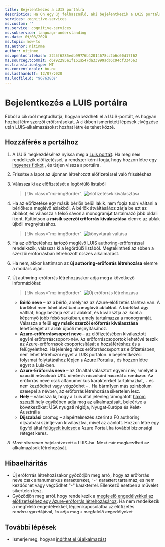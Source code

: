 ```yaml
---
title: Bejelentkezés a LUIS portálra
description: Ha Ön egy új felhasználó, aki bejelentkezik a LUIS portálra, a bejelentkezési élmény kis mértékben eltérhet az aktuális felhasználói fióktól.
services: cognitive-services
ms.custom: ''
ms.service: cognitive-services
ms.subservice: language-understanding
ms.date: 09/08/2020
ms.topic: how-to
ms.author: nitinme
author: nitinme
ms.openlocfilehash: 3235f6285edb99776b42014678cd2b6c60d17f62
ms.sourcegitcommit: d6e92295e1f161a547da33999ad66c94cf334563
ms.translationtype: MT
ms.contentlocale: hu-HU
ms.lasthandoff: 12/07/2020
ms.locfileid: "96763839"
---
```

# <a name="sign-in-to-luis-portal"></a>Bejelentkezés a LUIS portálra

Ebből a cikkből megtudhatja, hogyan kezdheti el a LUIS-portált, és hogyan hozhat létre szerzői erőforrásokat. A cikkben ismertetett lépések elvégzése után LUIS-alkalmazásokat hozhat létre és tehet közzé.

## <a name="access-the-portal"></a>Hozzáférés a portálhoz


1. A LUIS megkezdéséhez nyissa meg a [Luis portált](https://www.luis.ai). Ha még nem rendelkezik előfizetéssel, a rendszer kérni fogja, hogy hozzon létre egy [ingyenes fiókot](https://azure.microsoft.com//free/cognitive-services/) , és térjen vissza a portálra.
2. Frissítse a lapot az újonnan létrehozott előfizetéssel való frissítéshez
3. Válassza ki az előfizetését a legördülő listából

    > [!div class="mx-imgBorder"]
    > ![előfizetések kiválasztása](./media/migrate-authoring-key/select-subscription-sign-in-2.png)

4. Ha az előfizetése egy másik bérlőn belül lakik, nem fogja tudni váltani a bérlőket a meglévő ablakból. A bérlők átváltásához zárja be ezt az ablakot, és válassza a felső sávon a monogramját tartalmazó jobb oldali ikont. Kattintson a **másik szerzői erőforrás kiválasztása** elemre az ablak újbóli megnyitásához.

    > [!div class="mx-imgBorder"]
    > ![könyvtárak váltása](./media/migrate-authoring-key/switch-directories.png)

5. Ha az előfizetéshez tartozó meglévő LUIS authoring-erőforrással rendelkezik, válassza ki a legördülő listából. Megtekintheti az ebben a szerzői erőforrásban létrehozott összes alkalmazást.
6. Ha nem, akkor kattintson az **új authoring-erőforrás létrehozása** elemre a modális alján.
7.  Új authoring-erőforrás létrehozásakor adja meg a következő információkat:

    > [!div class="mx-imgBorder"]
    > ![Új erőforrás létrehozása](./media/migrate-authoring-key/create-new-authoring-resource-2.png)

    * **Bérlő neve** – az a bérlő, amelyhez az Azure-előfizetés társítva van. A bérlőket nem lehet átváltani a meglévő ablakból. A bérlőket úgy válthat, hogy bezárja ezt az ablakot, és kiválasztja az ikont a képernyő jobb felső sarkában, amely tartalmazza a monogramját. Válassza a felül **egy másik szerzői erőforrás kiválasztása** lehetőséget az ablak újbóli megnyitásához.
    * **Azure-erőforráscsoport neve** – az előfizetésében kiválasztott egyéni erőforráscsoport-név. Az erőforráscsoportok lehetővé teszik az Azure-erőforrások csoportosítását a hozzáféréshez és a felügyelethez. Ha jelenleg nincs erőforráscsoport az előfizetésben, nem lehet létrehozni egyet a LUIS portálon. A bejelentkezési folyamat folytatásához lépjen a [Azure Portalra](https://ms.portal.azure.com/#create/Microsoft.ResourceGroup) , és hozzon létre egyet a Luis-ben.
    * **Azure-Erőforrás neve** – az Ön által választott egyéni név, amelyet a szerzői műveletek URL-címének részeként használ a rendszer. Az erőforrás neve csak alfanumerikus karaktereket tartalmazhat, `-` és nem kezdődhet vagy végződhet `-` . Ha bármilyen más szimbólum szerepel a névben, az erőforrás létrehozása sikertelen lesz.
    * **Hely** – válassza ki, hogy a Luis által jelenleg támogatott [három szerzői hely](https://docs.microsoft.com/azure/cognitive-services/luis/luis-reference-regions) egyikében adja meg az alkalmazásait, beleértve a következőket: USA nyugati régiója, Nyugat-Európa és Kelet-Ausztrália
    * **Díjszabási** csomag – alapértelmezés szerint a F0 authoring díjszabási szintje van kiválasztva, mivel az ajánlott. Hozzon létre egy [ügyfél által felügyelt kulcsot](https://docs.microsoft.com/azure/cognitive-services/luis/luis-encryption-of-data-at-rest#customer-managed-keys-for-language-understanding) a Azure Portal, ha további biztonsági réteget keres.
8. Most sikeresen bejelentkezett a LUIS-ba. Most már megkezdheti az alkalmazások létrehozását.

## <a name="troubleshooting"></a>Hibaelhárítás

* Új erőforrás létrehozásakor győződjön meg arról, hogy az erőforrás neve csak alfanumerikus karaktereket, "-" karaktert tartalmaz, és nem kezdődhet vagy végződhet "-" karakterrel. Ellenkező esetben a művelet sikertelen lesz.
* Győződjön meg arról, hogy rendelkezik a [megfelelő engedélyekkel az előfizetéséhez egy Azure-erőforrás létrehozásához](../../role-based-access-control/rbac-and-directory-admin-roles.md#azure-roles). Ha nem rendelkezik a megfelelő engedélyekkel, lépjen kapcsolatba az előfizetés rendszergazdájával, és adja meg a megfelelő engedélyeket.

## <a name="next-steps"></a>További lépések

* Ismerje meg, hogyan [indíthat el új alkalmazást](luis-how-to-start-new-app.md)
